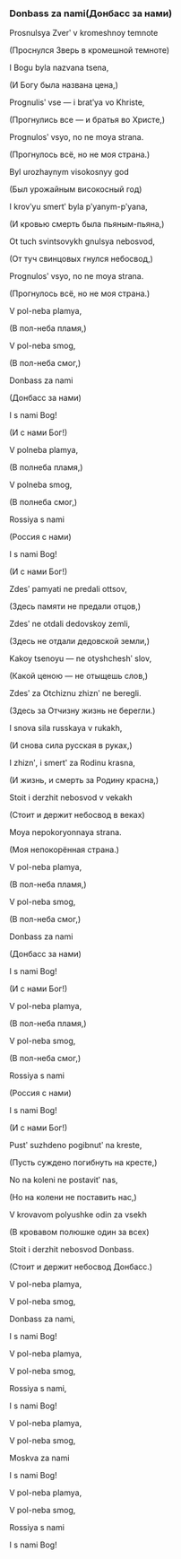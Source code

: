 ### Donbass za nami(Донбасс за нами)

Prosnulsya Zverʹ v kromeshnoy temnote

(Проснулся Зверь в кромешной темноте)

I Bogu byla nazvana tsena,

(И Богу была названа цена,)

Prognulisʹ vse — i bratʹya vo Khriste,

(Прогнулись все — и братья во Христе,)

Prognulosʹ vsyo, no ne moya strana.

(Прогнулось всё, но не моя страна.)

Byl urozhaynym visokosnyy god

(Был урожайным високосный год)

I krovʹyu smertʹ byla pʹyanym-pʹyana,

(И кровью смерть была пьяным-пьяна,)

Ot tuch svintsovykh gnulsya nebosvod,

(От туч свинцовых гнулся небосвод,)

Prognulosʹ vsyo, no ne moya strana.

(Прогнулось всё, но не моя страна.)

V pol-neba plamya,

(В пол-неба пламя,)

V pol-neba smog,

(В пол-неба смог,)

Donbass za nami

(Донбасс за нами)

I s nami Bog!

(И с нами Бог!)

V polneba plamya,

(В полнеба пламя,)

V polneba smog,

(В полнеба смог,)

Rossiya s nami

(Россия с нами)

I s nami Bog!

(И с нами Бог!)

Zdesʹ pamyati ne predali ottsov,

(Здесь памяти не предали отцов,)

Zdesʹ ne otdali dedovskoy zemli,

(Здесь не отдали дедовской земли,)

Kakoy tsenoyu — ne otyshcheshʹ slov,

(Какой ценою — не отыщешь слов,)

Zdesʹ za Otchiznu zhiznʹ ne beregli.

(Здесь за Отчизну жизнь не берегли.)

I snova sila russkaya v rukakh,

(И снова сила русская в руках,)

I zhiznʹ, i smertʹ za Rodinu krasna,

(И жизнь, и смерть за Родину красна,)

Stoit i derzhit nebosvod v vekakh

(Стоит и держит небосвод в веках)

Moya nepokoryonnaya strana.

(Моя непокорённая страна.)

V pol-neba plamya,

(В пол-неба пламя,)

V pol-neba smog,

(В пол-неба смог,)

Donbass za nami

(Донбасс за нами)

I s nami Bog!

(И с нами Бог!)

V pol-neba plamya,

(В пол-неба пламя,)

V pol-neba smog,

(В пол-неба смог,)

Rossiya s nami

(Россия с нами)

I s nami Bog!

(И с нами Бог!)

Pustʹ suzhdeno pogibnutʹ na kreste,

(Пусть суждено погибнуть на кресте,)

No na koleni ne postavitʹ nas,

(Но на колени не поставить нас,)

V krovavom polyushke odin za vsekh

(В кровавом полюшке один за всех)

Stoit i derzhit nebosvod Donbass.

(Стоит и держит небосвод Донбасс.)

V pol-neba plamya,

V pol-neba smog,

Donbass za nami,

I s nami Bog!

V pol-neba plamya,

V pol-neba smog,

Rossiya s nami,

I s nami Bog!

V pol-neba plamya,

V pol-neba smog,

Moskva za nami

I s nami Bog!

V pol-neba plamya,

V pol-neba smog,

Rossiya s nami

I s nami Bog!
